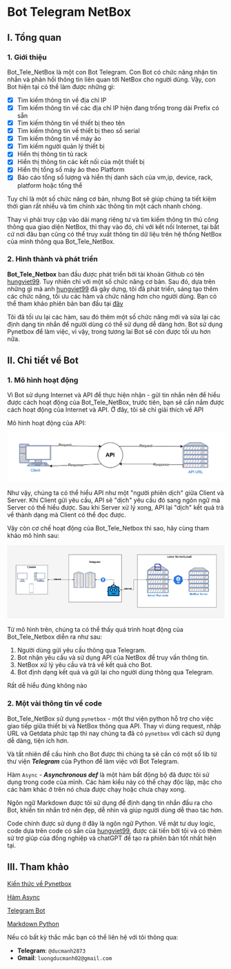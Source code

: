 # Bot Telegram NetBox

## I. Tổng quan 
### 1. Giới thiệu
Bot_Tele_NetBox là một con Bot Telegram. Con Bot có chức năng nhận tin nhắn và phản hồi thông tin liên quan tới NetBox cho người dùng. Vậy, con Bot hiện tại có thể làm được những gì:
- [x] Tìm kiếm thông tin về địa chỉ IP
- [x] Tìm kiếm thông tin về các địa chỉ IP hiện đang trống trong dải Prefix có sẵn
- [x] Tìm kiếm thông tin về thiết bị theo tên
- [x] Tìm kiếm thông tin về thiết bị theo số serial
- [x] Tìm kiếm thông tin về máy ảo
- [x] Tìm kiếm người quản lý thiết bị
- [x] Hiển thị thông tin tủ rack
- [x] Hiển thị thông tin các kết nối của một thiết bị
- [x] Hiển thị tổng số máy ảo theo Platform
- [x] Báo cáo tổng số lượng và hiển thị danh sách của vm,ip, device, rack, platform hoặc tổng thể

Tuy chỉ là một số chức năng cơ bản, nhưng Bot sẽ giúp chúng ta tiết kiệm thời gian rất nhiều và tìm chính xác thông tin một cách nhanh chóng. 

Thay vì phải truy cập vào dải mạng riêng tư và tìm kiếm thông tin thủ công thông qua giao diện NetBox, thì thay vào đó, chỉ với kết nối Internet, tại bất cứ nơi đâu bạn cũng có thể truy xuất thông tin dữ liệu trên hệ thống NetBox của mình thông qua Bot_Tele_NetBox.
### 2. Hình thành và phát triển

**Bot_Tele_Netbox** ban đầu được phát triển bởi tài khoản Github có tên [hungviet99](https://github.com/hungviet99). Tuy nhiên chỉ với một số chức năng cơ bản. Sau đó, dựa trên những gì mà anh [hungviet99](https://github.com/hungviet99) đã gây dựng, tôi đã phát triển, sáng tạo thêm các chức năng, tối ưu các hàm và chức năng hơn cho người dùng. Bạn có thể tham khảo phiên bản ban đầu tại [đây](https://github.com/hungviet99/netbox-telegram/tree/master)

Tôi đã tối ưu lại các hàm, sau đó thêm một số chức năng mới và sửa lại các định dạng tin nhắn để người dùng có thể sử dụng dễ dàng hơn. Bot sử dụng Pynetbox để làm việc, vì vậy, trong tương lai Bot sẽ còn được tối ưu hơn nữa.

## II. Chi tiết về Bot
### 1. Mô hình hoạt động
Vì Bot sử dụng Internet và API để thực hiện nhận - gửi tin nhắn nên để hiểu được cách hoạt động của Bot_Tele_NetBox, trước tiên, bạn sẽ cần nắm được cách hoạt động của Internet và API. Ở đây, tôi sẽ chỉ giải thích về API

Mô hình hoạt động của API:

![](/Anh/Screenshot_895.png)

Như vậy, chúng ta có thể hiểu API như một "người phiên dịch" giữa Client và Server. Khi Client gửi yêu cầu, API sẽ "dịch" yêu cầu đó sang ngôn ngữ mà Server có thể hiểu được. Sau khi Server xử lý xong, API lại "dịch" kết quả trả về thành dạng mà Client có thể đọc được.

Vậy còn cơ chế hoạt động của Bot_Tele_Netbox thì sao, hãy cùng tham khảo mô hình sau:

![](/Anh/Screenshot_960.png)

Từ mô hình trên, chúng ta có thể thấy quá trình hoạt động của Bot_Tele_Netbox diễn ra như sau:
1. Người dùng gửi yêu cầu thông qua Telegram.
2. Bot nhận yêu cầu và sử dụng API của NetBox để truy vấn thông tin.
3. NetBox xử lý yêu cầu và trả về kết quả cho Bot.
4. Bot định dạng kết quả và gửi lại cho người dùng thông qua Telegram.

Rất dễ hiểu đúng không nào 

### 2. Một vài thông tin về code

Bot_Tele_NetBox sử dụng `pynetbox` - một thư viện python hỗ trợ cho việc giao tiếp giữa thiết bị và NetBox thông qua API. Thay vì dùng request, nhập URL và Getdata phức tạp thì nay chúng ta đã có `pynetbox` với cách sử dụng dễ dàng, tiện ích hơn.

Và tất nhiên để cấu hình cho Bot được thì chúng ta sẽ cần có một số lib từ thư viện ***Telegram*** của Python để làm việc với Bot Telegram.

Hàm `Async` - ***Asynchronous def*** là một hàm bất động bộ đã được tôi sử dụng trong code của mình. Các hàm kiểu này có thể chạy độc lập, mặc cho các hàm khác ở trên nó chưa được chạy hoặc chưa chạy xong.

Ngôn ngữ Markdown được tôi sử dụng để định dạng tin nhắn đầu ra cho Bot, khiến tin nhắn trở nên đẹp, dễ nhìn và giúp người dùng dễ thao tác hơn.

Code chính được sử dụng ở đây là ngôn ngữ Python. Về mặt tư duy logic, code dựa trên code có sẵn của  [hungviet99](https://github.com/hungviet99), được cải tiến bởi tôi và có thêm sử trợ giúp của đồng nghiệp và chatGPT để tạo ra phiên bản tốt nhất hiện tại.

## III. Tham khảo
[Kiến thức về Pynetbox](https://github.com/netbox-community/pynetbox)

[Hàm Async](https://superfastpython.com/asyncio-async-def/)

[Telegram Bot](https://core.telegram.org/bots)

[Markdown Python](https://python-markdown.github.io/reference/markdown/)

Nếu có bất kỳ thắc mắc bạn có thể liên hệ với tôi thông qua:
- **Telegram**: `@ducmanh2873`
- **Gmail**: `luongducmanh02@gmail.com`